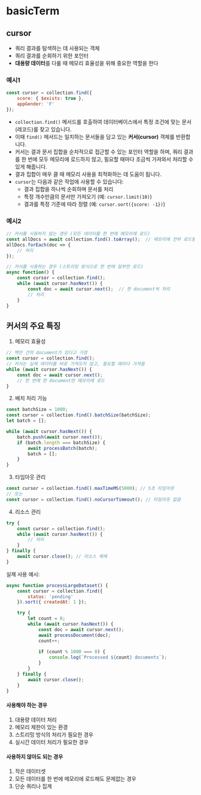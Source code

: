 # basicTerm

## cursor

- 쿼리 결과를 탐색하는 데 사용되는 객체
- 쿼리 결과를 순회하기 위한 포인터
- **대용량 데이터**를 다룰 때 메모리 효율성을 위해 중요한 역할을 한다

### 예시1

```js
const cursor = collection.find({
    score: { $exists: true },
    appGender: 'F'
});
```

- `collection.find()` 메서드를 호출하여 데이터베이스에서 특정 조건에 맞는 문서(레코드)를 찾고 있습니다.
- 이때 `find()` 메서드는 일치하는 문서들을 담고 있는 **커서(cursor)** 객체를 반환합니다.
- 커서는 결과 문서 집합을 순차적으로 접근할 수 있는 포인터 역할을 하며, 쿼리 결과를 한 번에 모두 메모리에 로드하지 않고, 필요할 때마다 조금씩 가져와서 처리할 수 있게 해줍니다.
- 결과 집합이 매우 클 때 메모리 사용을 최적화하는 데 도움이 됩니다.
- `cursor`는 다음과 같은 작업에 사용할 수 있습니다:
  - 결과 집합을 하나씩 순회하며 문서를 처리
  - 특정 개수만큼의 문서만 가져오기 (예: `cursor.limit(10)`)
  - 결과를 특정 기준에 따라 정렬 (예: `cursor.sort({score: -1})`)

### 예시2

```javascript
// 커서를 사용하지 않는 경우 (모든 데이터를 한 번에 메모리에 로드)
const allDocs = await collection.find().toArray();  // 메모리에 전부 로드됨
allDocs.forEach(doc => {
    // 처리
});

// 커서를 사용하는 경우 (스트리밍 방식으로 한 번에 일부만 로드)
async function() {
    const cursor = collection.find();
    while (await cursor.hasNext()) {
        const doc = await cursor.next();  // 한 document씩 처리
        // 처리
    }
}
```

## 커서의 주요 특징

1. 메모리 효율성

```javascript
// 백만 건의 document가 있다고 가정
const cursor = collection.find();
// 커서는 실제 데이터를 바로 가져오지 않고, 필요할 때마다 가져옴
while (await cursor.hasNext()) {
    const doc = await cursor.next();
    // 한 번에 한 document만 메모리에 로드
}
```

2. 배치 처리 가능
```javascript
const batchSize = 1000;
const cursor = collection.find().batchSize(batchSize);
let batch = [];

while (await cursor.hasNext()) {
    batch.push(await cursor.next());
    if (batch.length === batchSize) {
        await processBatch(batch);
        batch = [];
    }
}
```

3. 타임아웃 관리
```javascript
const cursor = collection.find().maxTimeMS(5000); // 5초 타임아웃
// 또는
const cursor = collection.find().noCursorTimeout(); // 타임아웃 없음
```

4. 리소스 관리
```javascript
try {
    const cursor = collection.find();
    while (await cursor.hasNext()) {
        // 처리
    }
} finally {
    await cursor.close(); // 리소스 해제
}
```

실제 사용 예시:
```javascript
async function processLargeDataset() {
    const cursor = collection.find({
        status: 'pending'
    }).sort({ createdAt: 1 });

    try {
        let count = 0;
        while (await cursor.hasNext()) {
            const doc = await cursor.next();
            await processDocument(doc);
            count++;
            
            if (count % 1000 === 0) {
                console.log(`Processed ${count} documents`);
            }
        }
    } finally {
        await cursor.close();
    }
}
```

#### 사용해야 하는 경우

1. 대용량 데이터 처리
2. 메모리 제한이 있는 환경
3. 스트리밍 방식의 처리가 필요한 경우
4. 실시간 데이터 처리가 필요한 경우

#### 사용하지 않아도 되는 경우

1. 작은 데이터셋
2. 모든 데이터를 한 번에 메모리에 로드해도 문제없는 경우
3. 단순 쿼리나 집계

